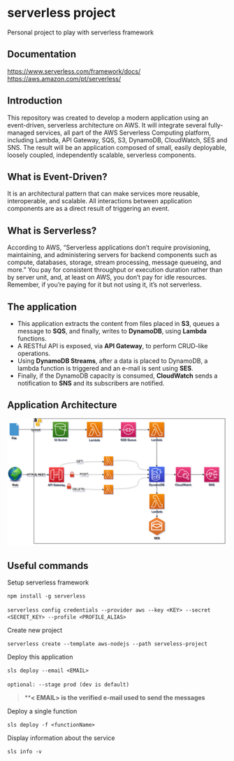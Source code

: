 # serverless project

Personal project to play with serverless framework

## Documentation
https://www.serverless.com/framework/docs/  
https://aws.amazon.com/pt/serverless/

## Introduction
This repository was created to develop a modern application using an event-driven, serverless architecture on AWS. It will integrate several fully-managed services, all part of the AWS Serverless Computing platform, including Lambda, API Gateway, SQS, S3, DynamoDB, CloudWatch, SES and SNS. The result will be an application composed of small, easily deployable, loosely coupled, independently scalable, serverless components.

## What is Event-Driven?
It is an architectural pattern that can make services more reusable, interoperable, and scalable. All interactions between application components are as a direct result of triggering an event.

## What is Serverless?
According to AWS, “Serverless applications don’t require provisioning, maintaining, and administering servers for backend components such as compute, databases, storage, stream processing, message queueing, and more.” You pay for consistent throughput or execution duration rather than by server unit, and, at least on AWS, you don’t pay for idle resources. Remember, if you’re paying for it but not using it, it’s not serverless.

## The application
- This application extracts the content from files placed in **S3**, queues a message to **SQS**, and finally, writes to **DynamoDB**, using **Lambda** functions.  
- A RESTful API is exposed, via **API Gateway**, to perform CRUD-like operations.  
- Using **DynamoDB Streams**, after a data is placed to DynamoDB, a lambda function is triggered and an e-mail is sent using **SES**.  
- Finally, if the DynamoDB capacity is consumed, **CloudWatch** sends a notification to **SNS** and its subscribers are notified.

## Application Architecture
<img src="images/diagram.png"> 

## Useful commands

Setup serverless framework
```
npm install -g serverless

serverless config credentials --provider aws --key <KEY> --secret <SECRET_KEY> --profile <PROFILE_ALIAS>
```

Create new project
```
serverless create --template aws-nodejs --path serveless-project
```

Deploy this application
```
sls deploy --email <EMAIL>

optional: --stage prod (dev is default)
```
>****< EMAIL> is the verified e-mail used to send the messages**


Deploy a single function
```
sls deploy -f <functionName>
```

Display information about the service
```
sls info -v
```
